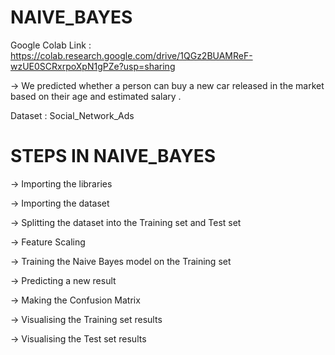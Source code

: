 # NAIVE_BAYES

Google Colab Link : https://colab.research.google.com/drive/1QGz2BUAMReF-wzUE0SCRxrpoXpN1gPZe?usp=sharing

-> We predicted whether a person can buy a new car released in the market based on their age and estimated salary .

Dataset : Social_Network_Ads

# STEPS IN NAIVE_BAYES

-> Importing the libraries

-> Importing the dataset

-> Splitting the dataset into the Training set and Test set

-> Feature Scaling

-> Training the Naive Bayes model on the Training set

-> Predicting a new result

-> Making the Confusion Matrix

-> Visualising the Training set results

-> Visualising the Test set results
